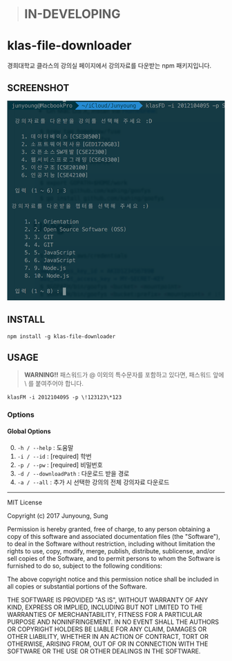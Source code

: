 
> # **IN-DEVELOPING**

# klas-file-downloader

경희대학교 클라스의 강의실 페이지에서 강의자료를 다운받는 npm 패키지입니다.

## SCREENSHOT

![screenshot_1](./screenshot_1.png)

## INSTALL

```
npm install -g klas-file-downloader 
```

## USAGE

> **WARNING!!** 패스워드가 @ 이외의 특수문자를 포함하고 있다면, 패스워드 앞에  \ 를 붙여주어야 합니다. 

```
klasFM -i 2012104095 -p \!123123\*123
```

### Options
#### Global Options
0. `-h / --help` : 도움말
1. `-i / --id` : [required] 학번
2. `-p / --pw` : [required] 비밀번호
3. `-d / --downloadPath` : 다운로드 받을 경로
4. `-a / --all` : 추가 시 선택한 강의의 전체 강의자료 다운로드


---
MIT License

Copyright (c) 2017 Junyoung, Sung

Permission is hereby granted, free of charge, to any person obtaining a copy
of this software and associated documentation files (the "Software"), to deal
in the Software without restriction, including without limitation the rights
to use, copy, modify, merge, publish, distribute, sublicense, and/or sell
copies of the Software, and to permit persons to whom the Software is
furnished to do so, subject to the following conditions:

The above copyright notice and this permission notice shall be included in all
copies or substantial portions of the Software.

THE SOFTWARE IS PROVIDED "AS IS", WITHOUT WARRANTY OF ANY KIND, EXPRESS OR
IMPLIED, INCLUDING BUT NOT LIMITED TO THE WARRANTIES OF MERCHANTABILITY,
FITNESS FOR A PARTICULAR PURPOSE AND NONINFRINGEMENT. IN NO EVENT SHALL THE
AUTHORS OR COPYRIGHT HOLDERS BE LIABLE FOR ANY CLAIM, DAMAGES OR OTHER
LIABILITY, WHETHER IN AN ACTION OF CONTRACT, TORT OR OTHERWISE, ARISING FROM,
OUT OF OR IN CONNECTION WITH THE SOFTWARE OR THE USE OR OTHER DEALINGS IN THE
SOFTWARE.
